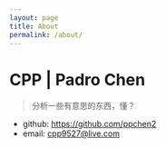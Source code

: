 ```yaml
---
layout: page
title: About
permalink: /about/
---
```




# CPP | Padro Chen

> 分析一些有意思的东西，懂？

- github: <https://github.com/ppchen2>
- email: <cpp9527@live.com>